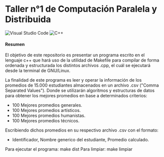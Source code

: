 # Taller n°1 de Computación Paralela y Distribuida

<img alt="Visual Studio Code" src="https://img.shields.io/badge/VisualStudioCode-0078d7.svg?&style=for-the-badge&logo=visual-studio-code&logoColor=white"/> 

<img alt="C++" src="https://img.shields.io/badge/c++-%2300599C.svg?&style=for-the-badge&logo=c%2B%2B&ogoColor=white"/>

#### Resumen

El objetivo de este repositorio es presentar un programa escrito en el lenguaje c++ que hará uso de la utilidad de Makefile para compilar de forma ordenada y estructurada los distintos archivos .cpp, el cuál se ejecutará desde la terminal de GNU/Linux.

La finalidad de este programa es leer y operar la información de los promedios de 15.000 estudiantes almacenados en un archivo .csv ("Comma Separated Values"). Donde se utilizarán algoritmos y estructuras de datos para obtener los mejores promedios en base a determinados criterios:

+ 100 Mejores promedios generales.
+ 100 Mejores promedios artísticos.
+ 100 Mejores promedios humanistas.
+ 100 Mejores promedios técnicos.

Escribiendo dichos promedios en su respectivo archivo .csv con el formato:

+ Identificador, Nombre generico del estudiante, Promedio calculado.


Para ejecutar el programa:
make dist
Para limpiar:
make limpiar